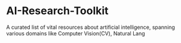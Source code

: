 # AI-Research-Toolkit

A curated list of vital resources about artificial intelligence, spanning various domains like Computer Vision(CV), Natural Lang